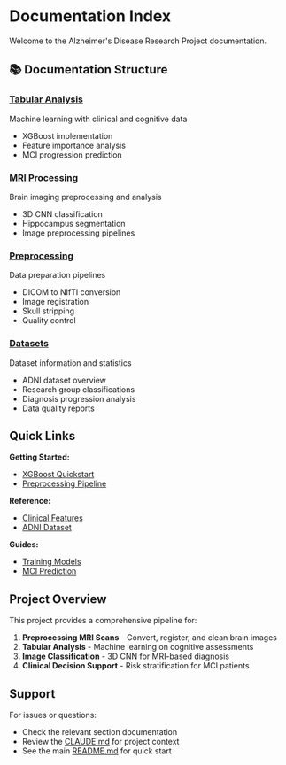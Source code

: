 # Documentation Index

Welcome to the Alzheimer's Disease Research Project documentation.

## 📚 Documentation Structure

### [Tabular Analysis](tabular/)
Machine learning with clinical and cognitive data
- XGBoost implementation
- Feature importance analysis
- MCI progression prediction

### [MRI Processing](mri/)
Brain imaging preprocessing and analysis
- 3D CNN classification
- Hippocampus segmentation
- Image preprocessing pipelines

### [Preprocessing](preprocessing/)
Data preparation pipelines
- DICOM to NIfTI conversion
- Image registration
- Skull stripping
- Quality control

### [Datasets](datasets/)
Dataset information and statistics
- ADNI dataset overview
- Research group classifications
- Diagnosis progression analysis
- Data quality reports

## Quick Links

**Getting Started:**
- [XGBoost Quickstart](tabular/quickstart.md)
- [Preprocessing Pipeline](preprocessing/pipeline-guide.md)

**Reference:**
- [Clinical Features](tabular/features.md)
- [ADNI Dataset](datasets/adni-dataset.md)

**Guides:**
- [Training Models](tabular/training-guide.md)
- [MCI Prediction](tabular/mci-prediction.md)

## Project Overview

This project provides a comprehensive pipeline for:

1. **Preprocessing MRI Scans** - Convert, register, and clean brain images
2. **Tabular Analysis** - Machine learning on cognitive assessments
3. **Image Classification** - 3D CNN for MRI-based diagnosis
4. **Clinical Decision Support** - Risk stratification for MCI patients

## Support

For issues or questions:
- Check the relevant section documentation
- Review the [CLAUDE.md](../CLAUDE.md) for project context
- See the main [README.md](../README.md) for quick start
